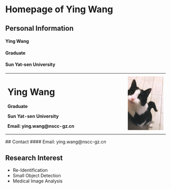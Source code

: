 # Homepage of Ying Wang

## Personal Information
#### Ying Wang
#### Graduate
#### Sun Yat-sen University
<table border="0">
  <tr>
    <td width="75%">
      <h1>Ying Wang</h1>
      <p><b>Graduate</b></p>
      <p><b>Sun Yat-sen University</b></p>
      <p><b>Email: ying.wang@nscc-gz.cn</b></p>
    </td>
    <td width="25%">
      <img src="/L.jpg" width="100%">
    </td>
  </tr>
</table>
## Contact
#### Email: ying.wang@nscc-gz.cn

## Research Interest
 - Re-Identification
 - Small Object Detection
 - Medical Image Analysis
